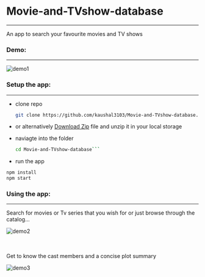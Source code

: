 # Movie-and-TVshow-database
___

An app to search your favourite movies and TV shows


### Demo:
___
![demo1](https://user-images.githubusercontent.com/26281852/137086195-490ff54a-79a5-4a8c-8c0e-ae594cd5097b.png)


### Setup the app:
___

   * clone repo
     ```bash
     git clone https://github.com/kaushal3103/Movie-and-TVshow-database.git```

   * or alternatively [Download Zip](https://github.com/kaushal3103/Movie-and-TVshow-database/archive/refs/heads/main.zip) file and unzip it in your local storage

   * naviagte into the folder 
     ```bash
     cd Movie-and-TVshow-database```

   * run the app
   ```bash
   npm install
   npm start
   ```


### Using the app:
___

Search for movies or Tv series that you wish for or just browse through the catalog...

![demo2](https://user-images.githubusercontent.com/26281852/137086111-3ee88b4f-6453-41f4-869b-b13f6f1ce316.png)

<br />
<br />
Get to know the cast members and a concise plot summary

<br />

![demo3](https://user-images.githubusercontent.com/26281852/137086054-5c2f7ad6-a7ed-43de-9e11-e54e689d9ede.png)
